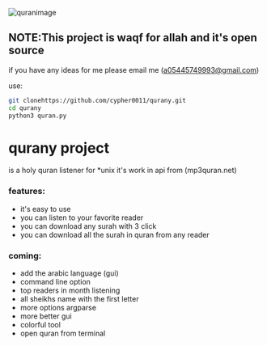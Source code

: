 ![quranimage](https://www.freepnglogos.com/uploads/al-quran-png/al-quran-quran-indonesian-audio-android-packages-13.png)

## NOTE:This project is waqf for allah and it's open source
if you have any ideas for me please email me (a05445749993@gmail.com)

use:
```bash
git clonehttps://github.com/cypher0011/qurany.git
cd qurany
python3 quran.py
```

# qurany project 
is a holy quran listener for *unix it's work in api from (mp3quran.net) 


### features:
+ it's easy to use 
+ you can listen to your favorite reader
+ you can download any surah with 3 click
+ you can download all the surah in quran from any reader

### coming:
+ add the arabic language (gui)
+ command line option 
+ top readers in month listening
+ all sheikhs name with the first letter
+ more options argparse
+ more better gui
+ colorful tool
+ open quran from terminal

